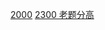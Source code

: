 [2000](https://codeforces.com/problemset/problem/920/F)
[2300 老题分高](https://codeforces.com/problemset/problem/438/D)
